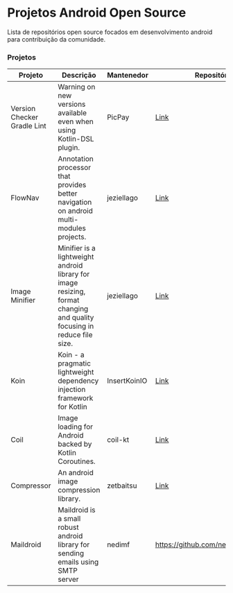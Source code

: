 # Projetos Android Open Source

Lista de repositórios open source focados em desenvolvimento android para contribuição da comunidade.

### Projetos

| **Projeto** | **Descrição** | **Mantenedor** | **Repositório** |
| - | - | - | - |
| Version Checker Gradle Lint | Warning on new versions available even when using Kotlin-DSL plugin. | PicPay | [Link](https://github.com/PicPay/version-checker-gradle-lint) |
| FlowNav | Annotation processor that provides better navigation on android multi-modules projects. | jeziellago | [Link](https://github.com/jeziellago/FlowNav) |
| Image Minifier | Minifier is a lightweight android library for image resizing, format changing and quality focusing in reduce file size. | jeziellago | [Link](https://github.com/jeziellago/image-minifier) |
| Koin | Koin - a pragmatic lightweight dependency injection framework for Kotlin | InsertKoinIO | [Link](https://github.com/InsertKoinIO/koin) |
| Coil | Image loading for Android backed by Kotlin Coroutines. | coil-kt | [Link](https://github.com/coil-kt/coil) |
| Compressor | An android image compression library. | zetbaitsu | [Link](https://github.com/zetbaitsu/Compressor) |
| Maildroid | Maildroid is a small robust android library for sending emails using SMTP server | nedimf | https://github.com/nedimf/maildroid |
